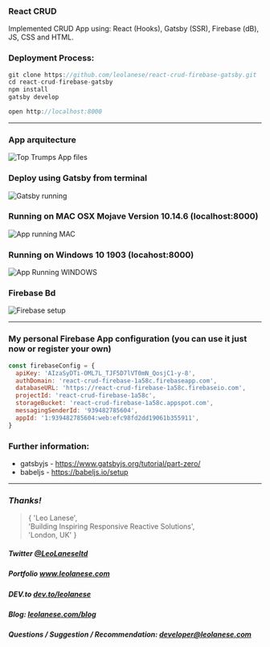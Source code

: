 ### React CRUD

Implemented CRUD App using: React (Hooks), Gatsby (SSR), Firebase (dB), JS, CSS and HTML.

### Deployment Process:
```javascript
git clone https://github.com/leolanese/react-crud-firebase-gatsby.git
cd react-crud-firebase-gatsby
npm install
gatsby develop

open http://localhost:8000
```

---

### App arquitecture
![Top Trumps App files](https://i.ibb.co/dmvSdcz/Screenshot-2020-07-29-at-14-48-59.png)


### Deploy using Gatsby from terminal
![Gatsby running](https://i.ibb.co/t3qtx7L/Screenshot-2020-07-29-at-14-05-59.png)


### Running on MAC OSX Mojave Version 10.14.6 (localhost:8000)
![App running MAC](https://i.ibb.co/r6FHQbk/Screenshot-2020-07-29-at-14-08-00.png)

### Running on Windows 10 1903 (locahost:8000)
![App Running WINDOWS](https://i.ibb.co/bzL6Z6J/Windows10-test.png)

### Firebase Bd
![Firebase setup](https://i.ibb.co/Q9WX1ZT/Screenshot-2020-07-29-at-14-26-10.png)

---

### My personal Firebase App configuration (you can use it just now or register your own)
```javascript
const firebaseConfig = {
  apiKey: 'AIzaSyDTi-OML7L_TJF5D7lVT0mN_QosjC1-y-8',
  authDomain: 'react-crud-firebase-1a58c.firebaseapp.com',
  databaseURL: 'https://react-crud-firebase-1a58c.firebaseio.com',
  projectId: 'react-crud-firebase-1a58c',
  storageBucket: 'react-crud-firebase-1a58c.appspot.com',
  messagingSenderId: '939482785604',
  appId: '1:939482785604:web:efc98fd2dd19061b355911',
}
```

### Further information:
- gatsbyjs - https://www.gatsbyjs.org/tutorial/part-zero/
- babeljs - https://babeljs.io/setup

---
### <i>Thanks!</i>

>  { 'Leo Lanese',<br>
     'Building Inspiring Responsive Reactive Solutions',<br>
     'London, UK' }<br>

##### Twitter <a href="https://twitter.com/LeoLaneseltd" target="_blank">@LeoLaneseltd</a>
##### Portfolio <a href="https://www.leolanese.com" target="_blank">www.leolanese.com</a>
##### DEV.to <a href="https://www.dev.to/leolanese" target="_blank">dev.to/leolanese</a>
##### Blog: <a href="https://www.leolanese.com/blog" target="_blank">leolanese.com/blog</a>
##### Questions / Suggestion / Recommendation: developer@leolanese.com


